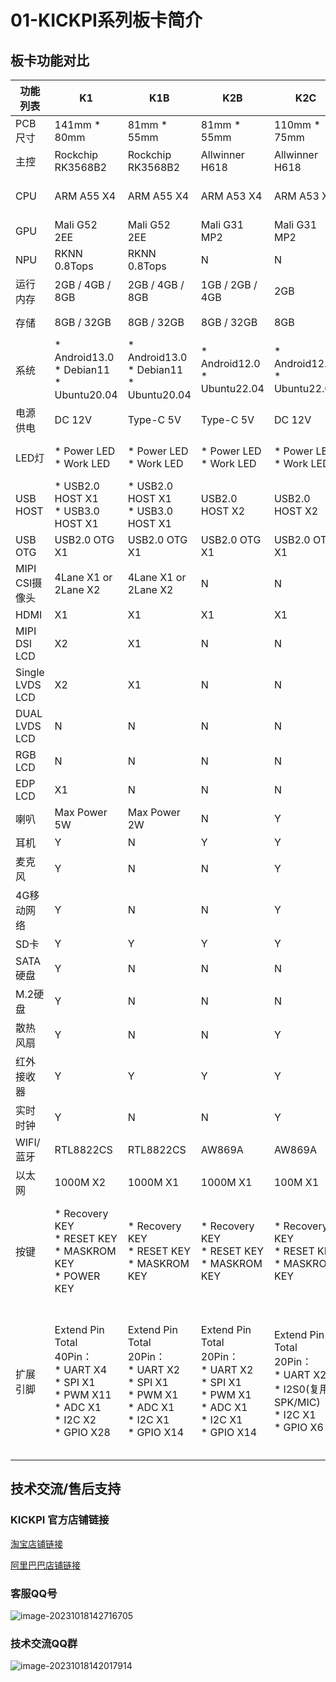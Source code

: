 # 01-KICKPI系列板卡简介





## 板卡功能对比

| 功能列表        | K1                                                           | K1B                                                          | K2B                                                          | K2C                                                          | K3                                                           | K4B                                                          | K5                                                           | K6B                                                          | K7                                                           |
| --------------- | ------------------------------------------------------------ | ------------------------------------------------------------ | ------------------------------------------------------------ | ------------------------------------------------------------ | ------------------------------------------------------------ | ------------------------------------------------------------ | ------------------------------------------------------------ | ------------------------------------------------------------ | ------------------------------------------------------------ |
| PCB尺寸         | 141mm * 80mm                                                 | 81mm * 55mm                                                  | 81mm * 55mm                                                  | 110mm * 75mm                                                 | 141mm * 80mm                                                 | 81mm * 55mm                                                  | 141mm * 80mm                                                 | 81mm * 55mm                                                  | 141mm * 80mm                                                 |
| 主控            | Rockchip RK3568B2                                            | Rockchip RK3568B2                                            | Allwinner H618                                               | Allwinner H618                                               | Rockchip RK3562                                              | Allwinner T113-S3                                            | Allwinner A133                                               | Rockchip RV1106                                              | Rockchip RK3576                                              |
| CPU             | ARM A55 X4                                                   | ARM A55 X4                                                   | ARM A53 X4                                                   | ARM A53 X4                                                   | ARM Cortex-A53 X4                                            | ARM A7 X2                                                    | ARM A53 X4                                                   | ARM A7 X1                                                    | ARM A72 X4 & ARM A53 X4                                      |
| GPU             | Mali G52 2EE                                                 | Mali G52 2EE                                                 | Mali G31 MP2                                                 | Mali G31 MP2                                                 | Mali G52 2EE                                                 | N                                                            | PowerVR GE8300                                               | N                                                            | Mali G52 MC3                                                 |
| NPU             | RKNN 0.8Tops                                                 | RKNN 0.8Tops                                                 | N                                                            | N                                                            | RKNN 0.8Tops                                                 | N                                                            | N                                                            | N                                                            | RKNN 6 Tops                                                  |
| 运行内存        | 2GB / 4GB / 8GB                                              | 2GB / 4GB / 8GB                                              | 1GB / 2GB / 4GB                                              | 2GB                                                          | 2GB / 4GB / 8GB                                              | 128MB                                                        | 1GB / 2GB                                                    | 256MB                                                        | 4GB / 8GB / 16G                                              |
| 存储            | 8GB / 32GB                                                   | 8GB / 32GB                                                   | 8GB / 32GB                                                   | 8GB                                                          | 8GB / 32GB                                                   | 8GB                                                          | 8GB / 32GB                                                   | 8GB                                                          | 16GB / 32GB                                                  |
| 系统            | * Android13.0<br />* Debian11<br />* Ubuntu20.04             | * Android13.0<br />* Debian11<br />* Ubuntu20.04             | * Android12.0<br />* Ubuntu22.04                             | * Android12.0<br />* Ubuntu22.04                             | * Android13.0<br />* Debian11<br />* Ubuntu20.04             | * Buildroot<br />*Ubuntu20.04                                | * Android10<br />* Ubuntu16.04                               | * Buildroot                                                  | * Android14.0                                                |
| 电源供电        | DC 12V                                                       | Type-C 5V                                                    | Type-C 5V                                                    | DC 12V                                                       | DC 12V                                                       | Type-C 5V                                                    | DC 12V                                                       | Type-C 5V                                                    | DC 12V                                                       |
| LED灯           | * Power LED<br />* Work LED                                  | * Power LED<br />* Work LED                                  | * Power LED<br />* Work LED                                  | * Power LED<br />* Work LED                                  | * Power LED<br />* Work LED                                  | * Power LED<br />* Work LED                                  | * Power LED<br />* Work LED                                  | * Power LED<br />* Work LED                                  | * Power LED <br />* Work LED                                 |
| USB HOST        | * USB2.0 HOST X1<br />* USB3.0 HOST X1                       | * USB2.0 HOST X1<br />* USB3.0 HOST X1                       | USB2.0 HOST X2                                               | USB2.0 HOST X2                                               | USB2.0 HOST X2                                               | USB2.0 HOST X2                                               | USB2.0 HOST X2                                               | USB2.0 HOST X2                                               | USB3.0 HOST X3                                               |
| USB OTG         | USB2.0 OTG X1                                                | USB2.0 OTG X1                                                | USB2.0 OTG X1                                                | USB2.0 OTG X1                                                | USB2.0 OTG X1                                                | USB2.0 OTG X1                                                | USB2.0 OTG X1                                                | USB2.0 OTG X1                                                | USB3.1 OTG  X1                                               |
| MIPI CSI摄像头  | 4Lane X1 or 2Lane X2                                         | 4Lane X1 or 2Lane X2                                         | N                                                            | N                                                            | 4Lane X2 or 2Lane X4                                         | N                                                            | 4Lane X2                                                     | 4Lane X1                                                     | 4Lane X3                                                     |
| HDMI            | X1                                                           | X1                                                           | X1                                                           | X1                                                           | N                                                            | N                                                            | N                                                            | N                                                            | X2                                                           |
| MIPI DSI LCD    | X2                                                           | X1                                                           | N                                                            | N                                                            | X1                                                           | N                                                            | N                                                            | N                                                            | X1                                                           |
| Single LVDS LCD | X2                                                           | X1                                                           | N                                                            | N                                                            | X1                                                           | X1                                                           | X1                                                           | N                                                            | N                                                            |
| DUAL LVDS LCD   | N                                                            | N                                                            | N                                                            | N                                                            | X1                                                           | N                                                            | x1                                                           | N                                                            | N                                                            |
| RGB LCD         | N                                                            | N                                                            | N                                                            | N                                                            | N                                                            | N                                                            | N                                                            | Y                                                            | N                                                            |
| EDP LCD         | X1                                                           | N                                                            | N                                                            | N                                                            | N                                                            | N                                                            | N                                                            | N                                                            | N                                                            |
| 喇叭            | Max Power 5W                                                 | Max Power 2W                                                 | N                                                            | Y                                                            | Max Power 5W                                                 | Y                                                            | Y                                                            | Y                                                            | Y                                                            |
| 耳机            | Y                                                            | N                                                            | Y                                                            | Y                                                            | Y                                                            | Y                                                            | Y                                                            | N                                                            | Y                                                            |
| 麦克风          | Y                                                            | N                                                            | N                                                            | Y                                                            | Y                                                            | Y                                                            | Y                                                            | Y                                                            | Y                                                            |
| 4G移动网络      | Y                                                            | N                                                            | N                                                            | Y                                                            | Y                                                            | Y                                                            | Y                                                            | Y                                                            | Y                                                            |
| SD卡            | Y                                                            | Y                                                            | Y                                                            | Y                                                            | Y                                                            | Y                                                            | Y                                                            | Y                                                            | Y                                                            |
| SATA硬盘        | Y                                                            | N                                                            | N                                                            | N                                                            | N                                                            | N                                                            | N                                                            | N                                                            | N                                                            |
| M.2硬盘         | Y                                                            | N                                                            | N                                                            | N                                                            | Y                                                            | N                                                            | N                                                            | N                                                            | N                                                            |
| 散热风扇        | Y                                                            | N                                                            | N                                                            | Y                                                            | Y                                                            | N                                                            | Y                                                            | N                                                            | Y                                                            |
| 红外接收器      | Y                                                            | Y                                                            | Y                                                            | Y                                                            | Y                                                            | N                                                            | Y                                                            | Y                                                            | Y                                                            |
| 实时时钟        | Y                                                            | N                                                            | N                                                            | Y                                                            | Y                                                            | Y                                                            | Y                                                            | Y                                                            | Y                                                            |
| WIFI/蓝牙       | RTL8822CS                                                    | RTL8822CS                                                    | AW869A                                                       | AW869A                                                       | RTL8822CS                                                    | RTL8723BU                                                    | AW869A                                                       | RTL8723BU                                                    | RTL8822CS                                                    |
| 以太网          | 1000M X2                                                     | 1000M X1                                                     | 1000M X1                                                     | 100M X1                                                      | * 1000M X1<br />* 100M X1                                    | 100M X1                                                      | 1000M X1                                                     | 100M X1                                                      | 1000M X2                                                     |
| 按键            | * Recovery KEY<br />* RESET KEY<br />* MASKROM KEY<br />* POWER KEY | * Recovery KEY<br />* RESET KEY<br />* MASKROM KEY           | * Recovery KEY<br />* RESET KEY<br />* MASKROM KEY           | * Recovery KEY<br />* RESET KEY<br />* MASKROM KEY           | * Recovery KEY<br />* RESET KEY<br />* MASKROM KEY<br />* POWER KEY | * Recovery KEY<br />* RESET KEY<br />* MASKROM KEY           | * Recovery KEY<br />* RESET KEY<br />* MASKROM KEY<br />* POWER KEY | * Recovery KEY<br />* RESET KEY<br />* MASKROM KEY           | * Boot KEY <br />* RESET KEY <br />* POWER KEY <br />* MASKROM KEY |
| 扩展引脚        | Extend Pin Total 40Pin：<br />* UART X4<br />* SPI X1<br />* PWM X11<br />* ADC X1<br />* I2C X2<br />* GPIO X28 | Extend Pin Total 20Pin：<br />* UART X2<br />* SPI X1<br />* PWM X1<br />* ADC X1<br />* I2C X1<br />* GPIO X14 | Extend Pin Total 20Pin：<br />* UART X2<br />* SPI X1<br />* PWM X1<br />* ADC X1<br />* I2C X1<br />* GPIO X14 | Extend Pin Total 20Pin：<br />* UART X2<br />* I2S0(复用SPK/MIC)<br />* I2C X1<br />* GPIO X6 | Extend Pin Total 20Pin：<br />* UART X3<br />* I2C X1<br />* USB2.0 HOST X1<br />* PWM X1<br />* ADC X1<br />* GPIO X11 | Extend Pin Total 20Pin：<br />* UART X3<br />* I2C X1<br />* USB2.0 HOST X1<br />* PWM X1<br />* ADC X1<br />* GPIO X11 | Extend Pin Total 20Pin：<br />* UART X3<br />* I2C X1<br />* USB2.0 HOST X1<br />* PWM X1<br />* ADC X1<br />* GPIO X11 | Extend Pin Total 20Pin：<br />* UART X3<br />* I2C X1<br />* USB2.0 HOST X1<br />* PWM X1<br />* ADC X1<br />* GPIO X11 | Extend Pin Total 40Pin： <br />* CAN X2<br />* PWM X7 <br />* UART X5<br />* I3C X1 <br />* I2C X3 <br />* SPI X1<br />* PDM X1<br />* ADC X3 <br />* GPIO X22 |





## 技术交流/售后支持

### KICKPI 官方店铺链接

[淘宝店铺链接](https://shop183733283.taobao.com/?spm=a230r.7195193.1997079397.2.10f76f498zHqMG)

[阿里巴巴店铺链接](https://shop122g2107958t7.1688.com/page/index.html?spm=0.0.wp_pc_common_header_companyName_undefined.0)



### 客服QQ号

![image-20231018142716705](http://tanzhtanzh.oss-cn-shenzhen.aliyuncs.com/img/image-20231018142716705.png)



### 技术交流QQ群

![image-20231018142017914](http://tanzhtanzh.oss-cn-shenzhen.aliyuncs.com/img/image-20231018142017914.png)

